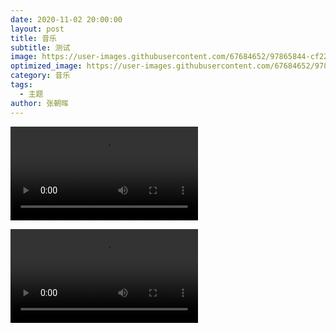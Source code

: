 ```yaml
---
date: 2020-11-02 20:00:00
layout: post
title: 音乐
subtitle: 测试
image: https://user-images.githubusercontent.com/67684652/97865844-cf221b80-1d45-11eb-8dca-f61a917e3d4a.jpg
optimized_image: https://user-images.githubusercontent.com/67684652/97865844-cf221b80-1d45-11eb-8dca-f61a917e3d4a.jpg
category: 音乐
tags:
  - 主题
author: 张朝晖
---
```




<video controls="" autoplay="1" name="media"><source src="https://www.mboxdrive.com/5of2d-eaejr.mp3" type="audio/mpeg"></video>

<video controls="" autoplay="1" name="media"><source src="https://www.mboxdrive.com/周杰伦 - 甜甜的.mp3" type="audio/mpeg"></video>